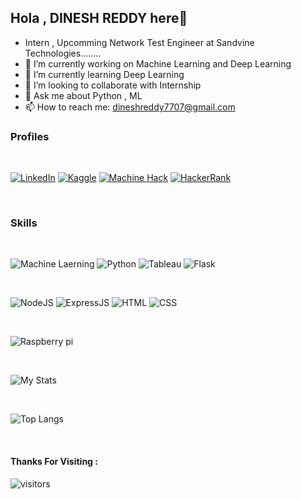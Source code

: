 ## Hola , DINESH REDDY here👋

- Intern , Upcomming Network Test Engineer at Sandvine Technologies........
- 🔭 I’m currently working on Machine Learning and Deep Learning
- 🌱 I’m currently learning Deep Learning
- 👯 I’m looking to collaborate with Internship
- 💬 Ask me about Python , ML
- 📫 How to reach me: dineshreddy7707@gmail.com

### Profiles

<br>

<a href="https://www.linkedin.com/in/dinesh-reddy-donthireddy-b409771a1/" target="_blank"><img src="https://img.shields.io/badge/LinkedIn-5f28b6.svg?&style=flat-square&logo=linkedin&logoColor=white" alt="LinkedIn"></a>
<a href="https://www.kaggle.com/alwaysddr" target="_blank"><img src="https://img.shields.io/badge/Kaggle-5facb6.svg?&style=flat-square&logo=Kaggle&logoColor=white" alt="Kaggle"></a>
<a href="https://machinehack.com/user/profile/ui/60c70eaafb1df670c08626c2" target="_blank"><img src="https://img.shields.io/badge/Machine Hack-ffacb6.svg?&style=flat-square&logo=machinehack&logoColor=white" alt="Machine Hack"></a>
<a href="https://www.hackerrank.com/dineshreddy7707" target="_blank"><img src="https://img.shields.io/badge/HackerRank-C0C0C0.svg?&style=flat-square&logo=hackerrank&logoColor=white" alt="HackerRank"></a>

<br>

### Skills

<br>

![Machine Laerning](https://img.shields.io/badge/Machine%20Learning-5DADE2?style=for-the-badge&logo=ml&logoColor=balck)
![Python](https://img.shields.io/badge/Python-3776AB?style=for-the-badge&logo=python&logoColor=white)
![Tableau](https://img.shields.io/badge/Tableau-000000?style=for-the-badge&logo=tableau&logoColor=white)
![Flask](https://img.shields.io/badge/Flask-5D6D7E?style=for-the-badge&logo=flask&logoColor=white)

<br>

![NodeJS](https://img.shields.io/badge/Node.js-43853D?style=for-the-badge&logo=node.js&logoColor=white)
![ExpressJS](https://img.shields.io/badge/Express.js-000000?style=for-the-badge&logo=express&logoColor=white)
![HTML](https://img.shields.io/badge/HTML5-E34F26?style=for-the-badge&logo=html5&logoColor=white)
![CSS](https://img.shields.io/badge/CSS3-1572B6?style=for-the-badge&logo=css3&logoColor=white)

<br>

![Raspberry pi](https://img.shields.io/badge/RASPBERRY%20PI-C51A4A.svg?&style=for-the-badge&logo=raspberry%20pi&logoColor=white)

<br>

![My Stats](https://github-readme-stats.vercel.app/api?username=DDR7707&show_icons=true&theme=dark)  

<br>

![Top Langs](https://github-readme-stats.vercel.app/api/top-langs/?username=DDR7707)

<br>

#### Thanks For Visiting : 

![visitors](https://visitor-badge.laobi.icu/badge?page_id=DDR7707)
